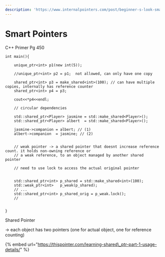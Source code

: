 ```yaml
---
description: 'https://www.internalpointers.com/post/beginner-s-look-smart-pointers-modern-c'
---
```


# Smart Pointers

C++ Primer Pg 450

```text
int main(){

	unique_ptr<int> p1(new int(5));

	//unique_ptr<int> p2 = p1;  not allowed, can only have one copy

	shared_ptr<int> p3 = make_shared<int>(100); // can have multiple copies, internally has reference counter
	shared_ptr<int> p4 = p3;

	cout<<*p4<<endl;

	// circular dependencies 

	std::shared_ptr<Player> jasmine = std::make_shared<Player>();
  	std::shared_ptr<Player> albert  = std::make_shared<Player>();

  	jasmine->companion = albert; // (1)
  	albert->companion  = jasmine; // (2)


  	// weak pointer -> a shared pointer that doesnt increase reference count. it holds non-owning reference or 
  	// a weak reference, to an object managed by another shared pointer

  	// need to use lock to access the actual original pointer


  	std::shared_ptr<int> p_shared = std::make_shared<int>(100);
	std::weak_ptr<int>   p_weak(p_shared);
	// ...
	std::shared_ptr<int> p_shared_orig = p_weak.lock();
	//


}
```

Shared Pointer 

-&gt; each object has two pointers \(one for actual object, one for reference counting\)

{% embed url="https://thispointer.com/learning-shared\_ptr-part-1-usage-details/" %}




